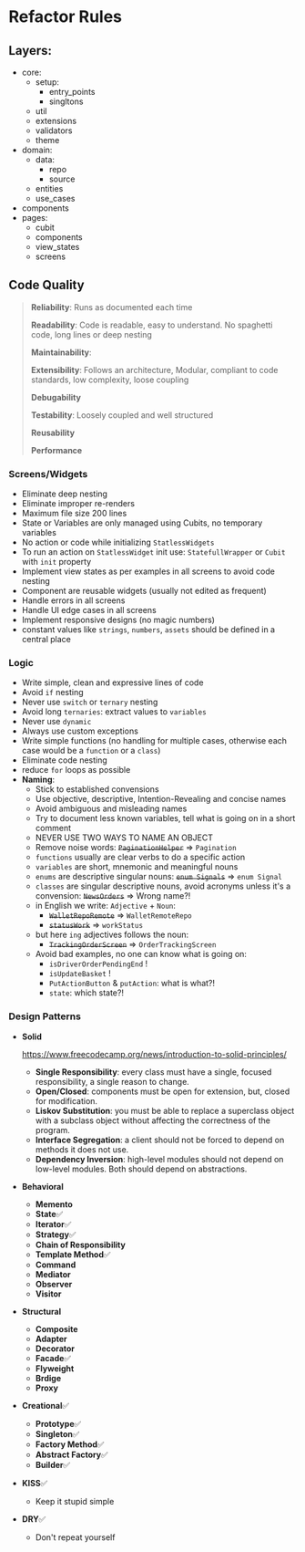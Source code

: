 # Refactor Rules

<!--
- domain
  - error => use case - repo
  - test
- component
- form
  - cubit for form state
- handle error
- test
- core utils
- theme -->

## Layers:

- core:
  - setup:
    - entry_points
    - singltons
  - util
  - extensions
  - validators
  - theme
- domain:
  - data:
    - repo
    - source
  - entities
  - use_cases
- components
- pages:
  - cubit
  - components
  - view_states
  - screens

## Code Quality

> **Reliability**: Runs as documented each time
>
> **Readability**: Code is readable, easy to understand. No spaghetti code, long lines or deep nesting
>
> **Maintainability**:
>
> **Extensibility**: Follows an architecture, Modular, compliant to code standards, low complexity, loose coupling
>
> **Debugability**
>
> **Testability**: Loosely coupled and well structured
>
> **Reusability**
>
> **Performance**

### Screens/Widgets

- Eliminate deep nesting
- Eliminate improper re-renders
- Maximum file size 200 lines
- State or Variables are only managed using Cubits, no temporary variables
- No action or code while initializing `StatlessWidgets`
- To run an action on `StatlessWidget` init use: `StatefullWrapper` or `Cubit` with `init` property
- Implement view states as per examples in all screens to avoid code nesting
- Component are reusable widgets (usually not edited as frequent)
- Handle errors in all screens
- Handle UI edge cases in all screens
- Implement responsive designs (no magic numbers)
- constant values like `strings`, `numbers`, `assets` should be defined in a central place

### Logic

- Write simple, clean and expressive lines of code
- Avoid `if` nesting
- Never use `switch` or `ternary` nesting
- Avoid long `ternaries`: extract values to `variables`
- Never use `dynamic`
- Always use custom exceptions
- Write simple functions (no handling for multiple cases, otherwise each case would be a `function` or a `class`)
- Eliminate code nesting
- reduce `for` loops as possible
- **Naming**:
  - Stick to established convensions
  - Use objective, descriptive, Intention-Revealing and concise names
  - Avoid ambiguous and misleading names
  - Try to document less known variables, tell what is going on in a short comment
  - NEVER USE TWO WAYS TO NAME AN OBJECT
  - Remove noise words: ~~`PaginationHelper`~~ => `Pagination`
  - `functions` usually are clear verbs to do a specific action
  - `variables` are short, mnemonic and meaningful nouns
  - `enums` are descriptive singular nouns: ~~`enum Signals`~~ => `enum Signal`
  - `classes` are singular descriptive nouns, avoid acronyms unless it's a convension: ~~`NewsOrders`~~ => Wrong name?!
  - in English we write: `Adjective` + `Noun`:
    - ~~`WalletRepoRemote`~~ => `WalletRemoteRepo`
    - ~~`statusWork`~~ => `workStatus`
  - but here `ing` adjectives follows the noun:
    - ~~`TrackingOrderScreen`~~ => `OrderTrackingScreen`
  - Avoid bad examples, no one can know what is going on:
    - `isDriverOrderPendingEnd` !
    - `isUpdateBasket` !
    - `PutActionButton` & `putAction`: what is what?!
    - `state`: which state?!

### Design Patterns

- **Solid**

  https://www.freecodecamp.org/news/introduction-to-solid-principles/

  - **Single Responsibility**: every class must have a single, focused responsibility, a single reason to change.
  - **Open/Closed**: components must be open for extension, but, closed for modification.
  - **Liskov Substitution**: you must be able to replace a superclass object with a subclass object without affecting the correctness of the program.
  - **Interface Segregation**: a client should not be forced to depend on methods it does not use.
  - **Dependency Inversion**: high-level modules should not depend on low-level modules. Both should depend on abstractions.

- **Behavioral**

  - **Memento**
  - **State**✅
  - **Iterator**✅
  - **Strategy**✅
  - **Chain of Responsibility**
  - **Template Method**✅
  - **Command**
  - **Mediator**
  - **Observer**
  - **Visitor**

- **Structural**

  - **Composite**
  - **Adapter**
  - **Decorator**
  - **Facade**✅
  - **Flyweight**
  - **Brdige**
  - **Proxy**

- **Creational**✅

  - **Prototype**✅
  - **Singleton**✅
  - **Factory Method**✅
  - **Abstract Factory**✅
  - **Builder**✅

- **KISS**✅

  - Keep it stupid simple

- **DRY**✅
  - Don't repeat yourself
